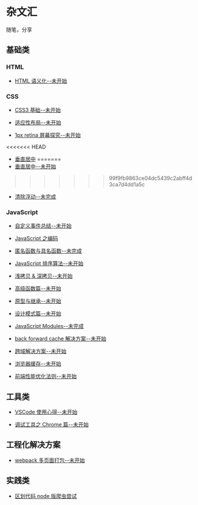 # 杂文汇

随笔，分享

## 基础类

### HTML

* [HTML 语义化--未开始]()


### CSS

* [CSS3 基础--未开始]()

* [适应性布局--未开始]()

* [1px retina 屏幕探究--未开始]()

<<<<<<< HEAD
* [垂直居中](/basic/vertical-center/index.md)
=======
* [垂直居中--未开始]()
>>>>>>> 99f9fb9863ce04dc5439c2abff4d3ca7d4dd1a5c

* [清除浮动--未完成](/basic/clearfix/index.md)

### JavaScript

* [自定义事件总结--未开始]()

* [JavaScript 之编码](basic/encoding/index.md)

* [匿名函数与具名函数--未完成](basic/function/NFE.md)

* [JavaScript 排序算法--未开始](basic/sort/index.md)

* [浅拷贝 & 深拷贝--未开始]()

* [高级函数篇--未开始]()

* [原型与继承--未开始]()

* [设计模式篇--未开始]()

* [JavaScript Modules--未完成](basic/module/index.md)

* [back forward cache 解决方案--未开始]()

* [跨域解决方案--未开始]()

* [浏览器缓存--未开始]()

* [前端性能优化法则--未开始]()


## 工具类

* [VSCode 使用心得--未开始](tools/VSCode/index.md)

* [调试工具之 Chrome 篇--未开始]()


## 工程化解决方案

* [webpack 多页面打包--未开始]()

## 实践类

* [区划代码 node 版爬虫尝试](practise/division-code/index.md)
